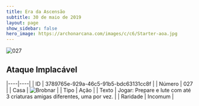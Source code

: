 ```yaml
---
title: Era da Ascensão
subtitle: 30 de maio de 2019
layout: page
show_sidebar: false
hero_image: https://archonarcana.com/images/c/c6/Starter-aoa.jpg
---
```


![027](https://cdn.keyforgegame.com/media/card_front/pt/435_027_RWQQVPR7H47G_pt.png)

## Ataque Implacável

|----|----|
| ID | 3789765e-929a-46c5-91b5-bdc63131cc8f |
| Número | 027 |
| Casa | ![Brobnar](https://archonarcana.com/images/thumb/e/e0/Brobnar.png/22px-Brobnar.png "Brobnar") |
| Tipo | Ação |
| Texto | Jogar: Prepare e lute com  até 3 criaturas amigas diferentes,  uma por vez. |
| Raridade | Incomum |

